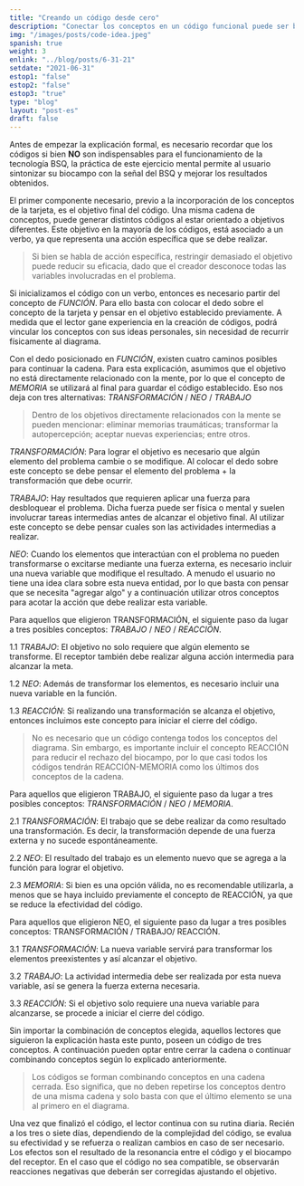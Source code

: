 ```yaml
---
title: "Creando un código desde cero"
description: "Conectar los conceptos en un código funcional puede ser bastante complicado, pero no se preocupe. Esta guía lo ayudará a comprender los pasos lógicos detrás de la creación de un código."
img: "/images/posts/code-idea.jpeg"
spanish: true
weight: 3
enlink: "../blog/posts/6-31-21"
setdate: "2021-06-31"
estop1: "false"
estop2: "false"
estop3: "true"
type: "blog"
layout: "post-es"
draft: false
---
```


Antes de empezar la explicación formal, es necesario recordar que los códigos si bien **NO** son indispensables para el funcionamiento de la tecnología BSQ, la práctica de este ejercicio mental permite al usuario sintonizar su biocampo con la señal del BSQ y mejorar los resultados obtenidos.

El primer componente necesario, previo a la incorporación de los conceptos de la tarjeta, es el objetivo final del código. Una misma cadena de conceptos, puede generar distintos códigos al estar orientado a objetivos diferentes. Este objetivo en la mayoría de los códigos, está asociado a un verbo, ya que representa una acción específica que se debe realizar.

>Si bien se habla de acción específica,  restringir demasiado el objetivo puede reducir su eficacia, dado que el creador desconoce todas las variables involucradas en el problema.

Si inicializamos el código con un verbo, entonces es necesario partir del concepto de *FUNCIÓN*. Para ello basta con colocar el dedo sobre el concepto de la tarjeta y pensar en el objetivo establecido previamente. A medida que el lector gane experiencia en la creación de códigos, podrá vincular los conceptos con sus ideas personales, sin necesidad de recurrir físicamente al diagrama.

Con el dedo posicionado en *FUNCIÓN*, existen cuatro caminos posibles para continuar la cadena. Para esta explicación, asumimos que el objetivo  no está directamente relacionado con la mente, por lo que el concepto de *MEMORIA* se utilizará al final para guardar el código establecido. Eso nos deja con tres alternativas: *TRANSFORMACIÓN* / *NEO* / *TRABAJO*

>Dentro de los objetivos directamente relacionados con la mente se pueden mencionar: eliminar memorias traumáticas; transformar la autopercepción; aceptar nuevas experiencias; entre otros.

*TRANSFORMACIÓN*: Para lograr el objetivo es necesario que algún elemento del problema cambie o se modifique. Al colocar el dedo sobre este concepto se debe pensar el elemento del problema + la transformación que debe ocurrir.

*TRABAJO*: Hay resultados que requieren aplicar una fuerza para desbloquear el problema. Dicha fuerza puede ser física o mental y suelen involucrar tareas intermedias antes de alcanzar el objetivo final. Al utilizar este concepto se debe pensar cuales son las actividades intermedias a realizar.

*NEO*: Cuando los elementos que interactúan con el problema no pueden transformarse o excitarse mediante una fuerza externa, es necesario incluir una nueva variable que modifique el resultado. A menudo el usuario no tiene una idea clara sobre esta nueva entidad, por lo que basta con pensar que se necesita "agregar algo" y a continuación utilizar otros conceptos para acotar la acción que debe realizar esta variable.

Para aquellos que eligieron TRANSFORMACIÓN, el siguiente paso da lugar a tres posibles conceptos: *TRABAJO* / *NEO* / *REACCIÓN*.

1.1 *TRABAJO*: El objetivo no solo requiere que algún elemento se transforme. El receptor también debe realizar alguna acción intermedia para alcanzar la meta.

1.2 *NEO*: Además de transformar los elementos, es necesario incluir una nueva variable en la función.

1.3 *REACCIÓN*: Si realizando una transformación se alcanza el objetivo, entonces incluimos este concepto para iniciar el cierre del código.

>No es necesario que un código contenga todos los conceptos del diagrama. Sin embargo, es importante incluir el concepto REACCIÓN para reducir el rechazo del biocampo, por lo que casi todos los códigos tendrán REACCIÓN-MEMORIA como los últimos dos conceptos de la cadena.

Para aquellos que eligieron TRABAJO, el siguiente paso da lugar a tres posibles conceptos: *TRANSFORMACIÓN* / *NEO* / *MEMORIA*.

2.1 *TRANSFORMACIÓN*: El trabajo que se debe realizar da como resultado una transformación. Es decir, la transformación depende de una fuerza externa y no sucede espontáneamente.

2.2 *NEO*: El resultado del trabajo es un elemento nuevo que se agrega a la función para lograr el objetivo.

2.3  *MEMORIA*: Si bien es una opción válida, no es recomendable utilizarla, a menos que se haya incluido previamente el concepto de REACCIÓN, ya que se reduce la efectividad del código.

Para aquellos que eligieron NEO, el siguiente paso da lugar a tres posibles conceptos: TRANSFORMACIÓN / TRABAJO/ REACCIÓN.

3.1 *TRANSFORMACIÓN*: La nueva variable servirá para transformar los elementos preexistentes y así alcanzar el objetivo.

3.2 *TRABAJO*: La actividad intermedia debe ser realizada por esta nueva variable, así se genera la fuerza externa necesaria.

3.3 *REACCIÓN*: Si el objetivo solo requiere una nueva variable para alcanzarse, se procede a iniciar el cierre del código.

Sin importar la combinación de conceptos elegida, aquellos lectores que siguieron la explicación hasta este punto, poseen un código de tres conceptos. A continuación pueden optar entre cerrar la cadena o continuar combinando conceptos según lo explicado anteriormente.

>Los códigos se forman combinando conceptos en una cadena cerrada. Eso significa, que no deben repetirse los conceptos dentro de una misma cadena y solo basta con que el último elemento se una al primero en el diagrama.

Una vez que finalizó el código, el lector continua con su rutina diaria. Recién a los tres o siete días, dependiendo de la complejidad del código, se evalua su efectividad y se refuerza o realizan cambios en caso de ser necesario. Los efectos son el resultado de la resonancia entre el código y el biocampo del receptor. En el caso que el código no sea compatible, se observarán reacciones negativas que deberán ser corregidas ajustando el objetivo.
